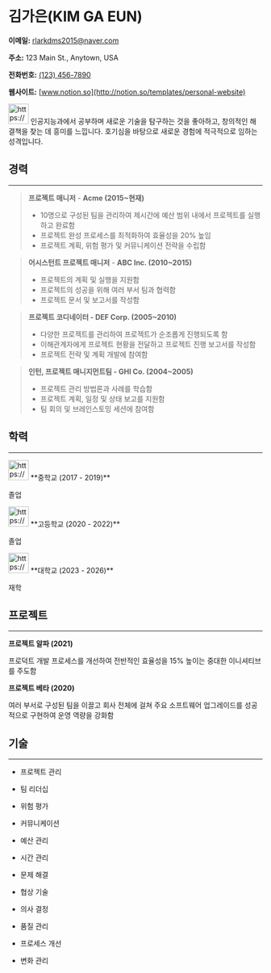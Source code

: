 # 김가은(KIM GA EUN)

**이메일:** rlarkdms2015@naver.com

**주소:** 123 Main St., Anytown, USA

**전화번호:** [(123) 456-7890](tel:)

**웹사이트:** [www.notion.so](http://notion.so/templates/personal-website)

<aside>
<img src="https://www.notion.so/icons/bookmark_gray.svg" alt="https://www.notion.so/icons/bookmark_gray.svg" width="40px" /> 인공지능과에서 공부하며 새로운 기술을 탐구하는 것을 좋아하고, 창의적인 해결책을 찾는 데 흥미를 느낍니다. 호기심을 바탕으로 새로운 경험에 적극적으로 임하는 성격입니다.

</aside>

## 경력

---

> **프로젝트 매니저** - **Acme (2015~현재)**
> 
> - 10명으로 구성된 팀을 관리하여 제시간에 예산 범위 내에서 프로젝트를 실행하고 완료함
> - 프로젝트 완성 프로세스를 최적화하여 효율성을 20% 높임
> - 프로젝트 계획, 위험 평가 및 커뮤니케이션 전략을 수립함

> **어시스턴트 프로젝트 매니저** - **ABC Inc. (2010~2015)**
> 
> - 프로젝트의 계획 및 실행을 지원함
> - 프로젝트의 성공을 위해 여러 부서 팀과 협력함
> - 프로젝트 문서 및 보고서를 작성함

> **프로젝트 코디네이터 - DEF Corp. (2005~2010)**
> 
> - 다양한 프로젝트를 관리하여 프로젝트가 순조롭게 진행되도록 함
> - 이해관계자에게 프로젝트 현황을 전달하고 프로젝트 진행 보고서를 작성함
> - 프로젝트 전략 및 계획 개발에 참여함

> **인턴, 프로젝트 매니지먼트팀 - GHI Co. (2004~2005)**
> 
> - 프로젝트 관리 방법론과 사례를 학습함
> - 프로젝트 계획, 일정 및 상태 보고를 지원함
> - 팀 회의 및 브레인스토밍 세션에 참여함

## 학력

---

<aside>
<img src="https://www.notion.so/icons/graduate_gray.svg" alt="https://www.notion.so/icons/graduate_gray.svg" width="40px" /> **중학교 (2017 - 2019)**

졸업

</aside>

<aside>
<img src="https://www.notion.so/icons/graduate_gray.svg" alt="https://www.notion.so/icons/graduate_gray.svg" width="40px" /> **고등학교 (2020 - 2022)**

졸업

</aside>

<aside>
<img src="https://www.notion.so/icons/graduate_gray.svg" alt="https://www.notion.so/icons/graduate_gray.svg" width="40px" /> **대학교 (2023 - 2026)**

재학

</aside>

## 프로젝트

---

**프로젝트 알파 (2021)**

프로덕트 개발 프로세스를 개선하여 전반적인 효율성을 15% 높이는 중대한 이니셔티브를 주도함

**프로젝트 베타 (2020)**

여러 부서로 구성된 팀을 이끌고 회사 전체에 걸쳐 주요 소프트웨어 업그레이드를 성공적으로 구현하여 운영 역량을 강화함

## 기술

---

- 프로젝트 관리
- 팀 리더십
- 위험 평가
- 커뮤니케이션

- 예산 관리
- 시간 관리
- 문제 해결
- 협상 기술

- 의사 결정
- 품질 관리
- 프로세스 개선
- 변화 관리
